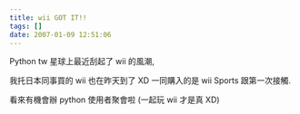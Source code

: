 ```yaml
---
title: wii GOT IT!!
tags: []
date: 2007-01-09 12:51:06
---
```


Python tw 星球上最近刮起了 wii 的風潮,

我托日本同事買的 wii 也在昨天到了 XD
一同購入的是 wii Sports 跟第一次接觸.

看來有機會辦 python 使用者聚會啦 (一起玩 wii 才是真 XD)